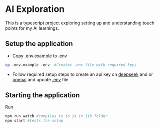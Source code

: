 # AI Exploration
This is a typescript project exploring setting up and understanding touch points for my AI learnings.

## Setup the application
* Copy .env.example to .env
```sh
cp .env.example .env  #Creates .env file with required keys
```
* Follow required setup steps to create an api key on [deepseek](https://api-docs.deepseek.com) and or [openai](https://platform.openai.com/docs/api-reference/introduction) and update [.env](./.env) file

## Starting the application
Run 
```sh
npm run watch #compiles ts to js in lib folder
npm start #tests the setup
```
